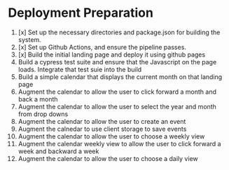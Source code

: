 # Deployment Preparation
1. [x] Set up the necessary directories and package.json for building the system.
2. [x] Set up Github Actions, and ensure the pipeline passes.
3. [x] Build the initial landing page and deploy it using github pages
4. Build a cypress test suite and ensure that the Javascript on the page loads.  Integrate that test suie into the build
6. Build a simple calendar that displays the current month on that landing page
7. Augment the calendar to allow the user to click forward a month and back a month
8. Augment the calendar to allow the user to select the year and month from drop downs
9. Augment the calendar to allow the user to create an event
10. Augment the calnedar to use client storage to save events
11. Augment the calendar to allow the user to choose a weekly view
12. Augment the calendar weekly view to allow the user to click forward a week and backward a week
13. Augment the calendar to allow the user to choose a daily view
